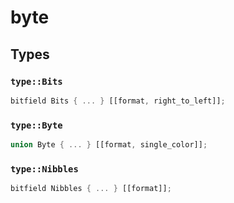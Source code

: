 # byte


## Types

### `type::Bits`

```rust
bitfield Bits { ... } [[format, right_to_left]];
```
### `type::Byte`

```rust
union Byte { ... } [[format, single_color]];
```
### `type::Nibbles`

```rust
bitfield Nibbles { ... } [[format]];
```
